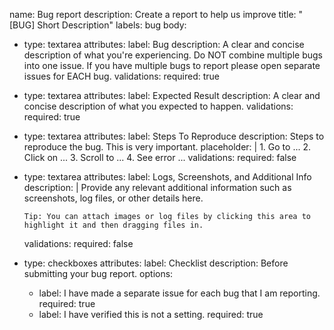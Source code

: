 name: Bug report
description: Create a report to help us improve
title: "[BUG] Short Description"
labels: bug
body:
- type: textarea
  attributes:
    label: Bug
    description: A clear and concise description of what you're experiencing. Do NOT combine multiple bugs into one issue. If you have multiple bugs to report please open separate issues for EACH bug.
  validations:
    required: true
- type: textarea
  attributes:
    label: Expected Result
    description: A clear and concise description of what you expected to happen.
  validations:
    required: true
- type: textarea
  attributes:
    label: Steps To Reproduce
    description: Steps to reproduce the bug. This is very important.
    placeholder: |
      1. Go to ...
      2. Click on ...
      3. Scroll to ...
      4. See error ...
  validations:
    required: false
- type: textarea
  attributes:
    label: Logs, Screenshots, and Additional Info
    description: |
      Provide any relevant additional information such as screenshots, log files, or other details here.

      Tip: You can attach images or log files by clicking this area to highlight it and then dragging files in.
  validations:
    required: false
- type: checkboxes
  attributes:
    label: Checklist
    description: Before submitting your bug report.
    options:
    - label: I have made a separate issue for each bug that I am reporting.
      required: true
    - label: I have verified this is not a setting.
      required: true